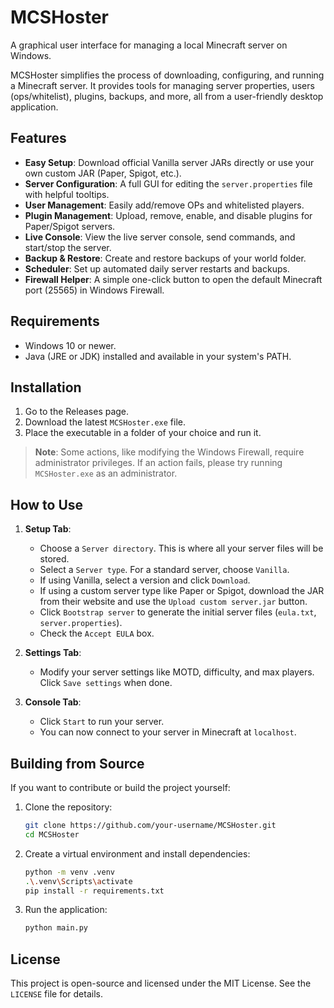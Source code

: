 # MCSHoster

A graphical user interface for managing a local Minecraft server on Windows.

MCSHoster simplifies the process of downloading, configuring, and running a Minecraft server. It provides tools for managing server properties, users (ops/whitelist), plugins, backups, and more, all from a user-friendly desktop application.

 <!-- TODO: Replace with a real screenshot -->

## Features

*   **Easy Setup**: Download official Vanilla server JARs directly or use your own custom JAR (Paper, Spigot, etc.).
*   **Server Configuration**: A full GUI for editing the `server.properties` file with helpful tooltips.
*   **User Management**: Easily add/remove OPs and whitelisted players.
*   **Plugin Management**: Upload, remove, enable, and disable plugins for Paper/Spigot servers.
*   **Live Console**: View the live server console, send commands, and start/stop the server.
*   **Backup & Restore**: Create and restore backups of your world folder.
*   **Scheduler**: Set up automated daily server restarts and backups.
*   **Firewall Helper**: A simple one-click button to open the default Minecraft port (25565) in Windows Firewall.

## Requirements

*   Windows 10 or newer.
*   Java (JRE or JDK) installed and available in your system's PATH.

## Installation

1.  Go to the Releases page. <!-- TODO: Update URL -->
2.  Download the latest `MCSHoster.exe` file.
3.  Place the executable in a folder of your choice and run it.

> **Note**: Some actions, like modifying the Windows Firewall, require administrator privileges. If an action fails, please try running `MCSHoster.exe` as an administrator.

## How to Use

1.  **Setup Tab**:
    *   Choose a `Server directory`. This is where all your server files will be stored.
    *   Select a `Server type`. For a standard server, choose `Vanilla`.
    *   If using Vanilla, select a version and click `Download`.
    *   If using a custom server type like Paper or Spigot, download the JAR from their website and use the `Upload custom server.jar` button.
    *   Click `Bootstrap server` to generate the initial server files (`eula.txt`, `server.properties`).
    *   Check the `Accept EULA` box.

2.  **Settings Tab**:
    *   Modify your server settings like MOTD, difficulty, and max players. Click `Save settings` when done.

3.  **Console Tab**:
    *   Click `Start` to run your server.
    *   You can now connect to your server in Minecraft at `localhost`.

## Building from Source

If you want to contribute or build the project yourself:

1.  Clone the repository:
    ```sh
    git clone https://github.com/your-username/MCSHoster.git
    cd MCSHoster
    ```
2.  Create a virtual environment and install dependencies:
    ```sh
    python -m venv .venv
    .\.venv\Scripts\activate
    pip install -r requirements.txt
    ```
3.  Run the application:
    ```sh
    python main.py
    ```

## License

This project is open-source and licensed under the MIT License. See the `LICENSE` file for details.